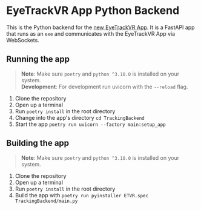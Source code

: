 # EyeTrackVR App Python Backend

This is the Python backend for the [new EyeTrackVR App](https://github.com/EyeTrackVR/EyeTrackVR/tree/SolidJSGUI). It is a FastAPI app that runs as an `exe` and communicates with the EyeTrackVR App via WebSockets.

## Running the app
> **Note**: Make sure `poetry` and `python ^3.10.0` is installed on your system.  
> **Development**: For development run uvicorn with the `--reload` flag.
1. Clone the repository
2. Open up a terminal
3. Run `poetry install` in the root directory
4. Change into the app's directory `cd TrackingBackend`
5. Start the app `poetry run uvicorn --factory main:setup_app`

## Building the app
> **Note**: Make sure `poetry` and `python ^3.10.0` is installed on your system.
1. Clone the repository
2. Open up a terminal
3. Run `poetry install` in the root directory
4. Build the app with `poetry run pyinstaller ETVR.spec TrackingBackend/main.py`
